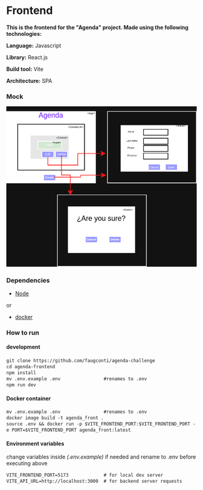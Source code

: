 # Frontend 

**This is the frontend for the "Agenda" project. Made using the following technologies:**

**Language:** Javascript

**Library:** React.js

**Build tool:** Vite

**Architecture:** SPA


### Mock
![Application mock](https://github.com/faugconti/agenda-challenge/blob/develop/agenda-frontend/maqueta.png?raw=true)

### Dependencies
* [Node](https://nodejs.org/en/download) 

or
* [docker](https://docs.docker.com/engine/install/)
### How to run 
#### development

```
git clone https://github.com/faugconti/agenda-challenge 
cd agenda-frontend
npm install
mv .env.example .env                #renames to .env
npm run dev
```
#### Docker container
```
mv .env.example .env                #renames to .env
docker image build -t agenda_front .
source .env && docker run -p $VITE_FRONTEND_PORT:$VITE_FRONTEND_PORT -e PORT=$VITE_FRONTEND_PORT agenda_front:latest
```

#### Environment variables
change variables inside _(.env.example)_ if needed and rename to .env before executing above
```
VITE_FRONTEND_PORT=5173             # for local dev server
VITE_API_URL=http://localhost:3000  # for backend server requests
```
